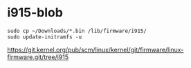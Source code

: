 # i915-blob
```
sudo cp ~/Downloads/*.bin /lib/firmware/i915/
sudo update-initramfs -u
```
https://git.kernel.org/pub/scm/linux/kernel/git/firmware/linux-firmware.git/tree/i915
